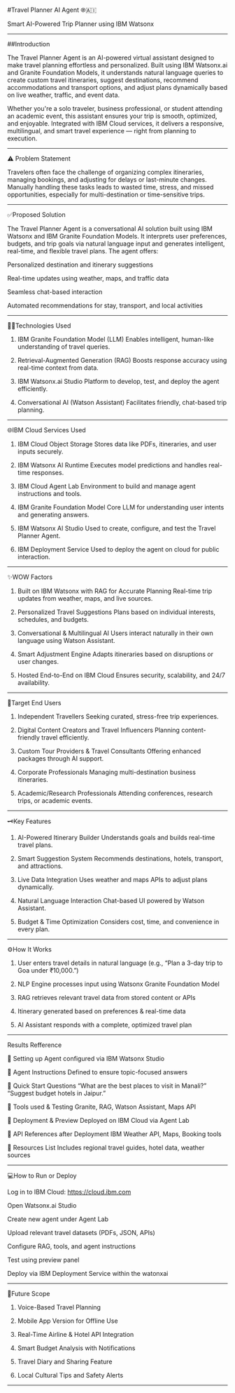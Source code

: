 #Travel Planner AI Agent ֎🇦🇮

Smart AI-Powered Trip Planner using IBM Watsonx


---

##Introduction

The Travel Planner Agent is an AI-powered virtual assistant designed to make travel planning effortless and personalized. Built using IBM Watsonx.ai and Granite Foundation Models, it understands natural language queries to create custom travel itineraries, suggest destinations, recommend accommodations and transport options, and adjust plans dynamically based on live weather, traffic, and event data.

Whether you're a solo traveler, business professional, or student attending an academic event, this assistant ensures your trip is smooth, optimized, and enjoyable. Integrated with IBM Cloud services, it delivers a responsive, multilingual, and smart travel experience — right from planning to execution.


---

⚠️ Problem Statement 

Travelers often face the challenge of organizing complex itineraries, managing bookings, and adjusting for delays or last-minute changes. Manually handling these tasks leads to wasted time, stress, and missed opportunities, especially for multi-destination or time-sensitive trips.


---

✅Proposed Solution 

The Travel Planner Agent is a conversational AI solution built using IBM Watsonx and IBM Granite Foundation Models. It interprets user preferences, budgets, and trip goals via natural language input and generates intelligent, real-time, and flexible travel plans. The agent offers:

Personalized destination and itinerary suggestions

Real-time updates using weather, maps, and traffic data

Seamless chat-based interaction

Automated recommendations for stay, transport, and local activities



---

 🧑‍💻Technologies Used

1. IBM Granite Foundation Model (LLM)
Enables intelligent, human-like understanding of travel queries.


2. Retrieval-Augmented Generation (RAG)
Boosts response accuracy using real-time context from data.


4. IBM Watsonx.ai Studio
Platform to develop, test, and deploy the agent efficiently.


5. Conversational AI (Watson Assistant)
Facilitates friendly, chat-based trip planning.




---

 🌐IBM Cloud Services Used

1. IBM Cloud Object Storage
Stores data like PDFs, itineraries, and user inputs securely.


2. IBM Watsonx AI Runtime
Executes model predictions and handles real-time responses.


3. IBM Cloud Agent Lab
Environment to build and manage agent instructions and tools.


4. IBM Granite Foundation Model
Core LLM for understanding user intents and generating answers.


5. IBM Watsonx AI Studio
Used to create, configure, and test the Travel Planner Agent.


6. IBM Deployment Service
Used to deploy the agent on cloud for public interaction.




---

✨WOW Factors 

1. Built on IBM Watsonx with RAG for Accurate Planning
Real-time trip updates from weather, maps, and live sources.


2. Personalized Travel Suggestions
Plans based on individual interests, schedules, and budgets.


3. Conversational & Multilingual AI
Users interact naturally in their own language using Watson Assistant.


4. Smart Adjustment Engine
Adapts itineraries based on disruptions or user changes.


5. Hosted End-to-End on IBM Cloud
Ensures security, scalability, and 24/7 availability.




---

 👥Target End Users

1. Independent Travellers
Seeking curated, stress-free trip experiences.


2. Digital Content Creators and Travel Influencers
Planning content-friendly travel efficiently.


3. Custom Tour Providers & Travel Consultants
Offering enhanced packages through AI support.


4. Corporate Professionals
Managing multi-destination business itineraries.


5. Academic/Research Professionals
Attending conferences, research trips, or academic events.




---

 🗝️Key Features

1. AI-Powered Itinerary Builder
Understands goals and builds real-time travel plans.


2. Smart Suggestion System
Recommends destinations, hotels, transport, and attractions.


3. Live Data Integration
Uses weather and maps APIs to adjust plans dynamically.


4. Natural Language Interaction
Chat-based UI powered by Watson Assistant.


5. Budget & Time Optimization
Considers cost, time, and convenience in every plan.




---

⚙️How It Works 

1. User enters travel details in natural language (e.g., “Plan a 3-day trip to Goa under ₹10,000.”)


2. NLP Engine processes input using Watsonx Granite Foundation Model


3. RAG retrieves relevant travel data from stored content or APIs


4. Itinerary generated based on preferences & real-time data


5. AI Assistant responds with a complete, optimized travel plan




---

Results Refference

🔹 Setting up
Agent configured via IBM Watsonx Studio

🔹 Agent Instructions
Defined to ensure topic-focused answers

🔹 Quick Start Questions
“What are the best places to visit in Manali?”
“Suggest budget hotels in Jaipur.”

🔹 Tools used & Testing
Granite, RAG, Watson Assistant, Maps API

🔹 Deployment & Preview
Deployed on IBM Cloud via Agent Lab

🔹 API References after Deployment
IBM Weather API, Maps, Booking tools

🔹 Resources List
Includes regional travel guides, hotel data, weather sources


---

 💻How to Run or Deploy

Log in to IBM Cloud: https://cloud.ibm.com

Open Watsonx.ai Studio

Create new agent under Agent Lab

Upload relevant travel datasets (PDFs, JSON, APIs)

Configure RAG, tools, and agent instructions

Test using preview panel

Deploy via IBM Deployment Service within the watonxai 



---

 🎯Future Scope

1. Voice-Based Travel Planning


2. Mobile App Version for Offline Use


3. Real-Time Airline & Hotel API Integration


4. Smart Budget Analysis with Notifications


5. Travel Diary and Sharing Feature


6. Local Cultural Tips and Safety Alerts




---



